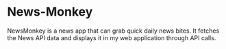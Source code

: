 # News-Monkey
NewsMonkey is a news app that can grab quick daily news bites. It fetches the News API data and displays it in my web application through API calls.
